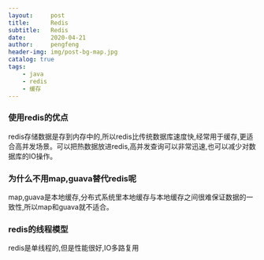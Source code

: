 ```yaml
---
layout:     post
title:      Redis
subtitle:   Redis
date:       2020-04-21
author:     pengfeng
header-img: img/post-bg-map.jpg
catalog: true
tags:
    - java
    - redis
    - 缓存
---
```


### 使用redis的优点
redis存储数据是存到内存中的,所以redis比传统数据库速度快,经常用于缓存,更适合高并发场景。可以把热数据放进redis,高并发查询可以非常迅速,也可以减少对数据库的IO操作。

### 为什么不用map,guava替代redis呢
map,guava是本地缓存,分布式系统里本地缓存与本地缓存之间很难保证数据的一致性,所以map和guava就不适合。

### redis的线程模型
redis是单线程的,但是性能很好,IO多路复用
[](/img/1631587438058_.pic.jpg)
